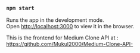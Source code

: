 ### `npm start`

Runs the app in the development mode.\
Open [http://localhost:3000](http://localhost:3000) to view it in the browser.

This is the frontend for Medium Clone API at : https://github.com/Mukul2000/Medium-Clone-API-

